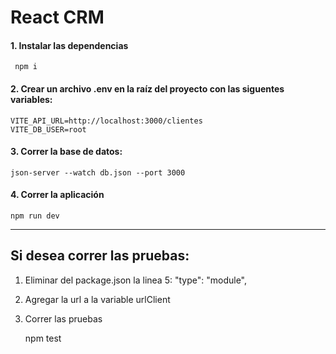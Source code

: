 # React CRM

#### 1. Instalar las dependencias
	 npm i

#### 2. Crear un archivo .env en la raíz del proyecto con las siguentes variables:
	VITE_API_URL=http://localhost:3000/clientes
	VITE_DB_USER=root

#### 3. Correr la base de datos:
	json-server --watch db.json --port 3000

#### 4. Correr la aplicación
	npm run dev


------------


## Si desea correr las pruebas:
1. Eliminar del package.json la linea 5: "type": "module",
2. Agregar la url a la variable urlClient
3. Correr las pruebas


	npm test



